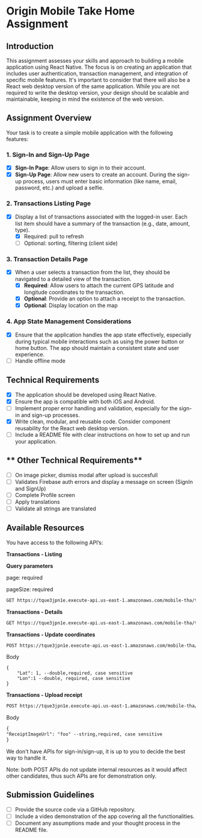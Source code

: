 # Origin Mobile Take Home Assignment

## **Introduction**

This assignment assesses your skills and approach to building a mobile application using React Native. The focus is on creating an application that includes user authentication, transaction management, and integration of specific mobile features. It's important to consider that there will also be a React web desktop version of the same application. While you are not required to write the desktop version, your design should be scalable and maintainable, keeping in mind the existence of the web version.

## **Assignment Overview**

Your task is to create a simple mobile application with the following features:

### **1. Sign-In and Sign-Up Page**

- [x] **Sign-In Page**: Allow users to sign in to their account.
- [x] **Sign-Up Page**: Allow new users to create an account. During the sign-up process, users must enter basic information (like name, email, password, etc.) and upload a selfie.

### **2. Transactions Listing Page**

- [x] Display a list of transactions associated with the logged-in user. Each list item should have a summary of the transaction (e.g., date, amount, type).
  - [x] Required: pull to refresh
  - [ ] Optional: sorting, filtering (client side)

### **3. Transaction Details Page**

- [x] When a user selects a transaction from the list, they should be navigated to a detailed view of the transaction.
  - [x] **Required**: Allow users to attach the current GPS latitude and longitude coordinates to the transaction.
  - [x] **Optional**: Provide an option to attach a receipt to the transaction.
  - [x] **Optional**: Display location on the map

### **4. App State Management Considerations**

- [x] Ensure that the application handles the app state effectively, especially during typical mobile interactions such as using the power button or home button. The app should maintain a consistent state and user experience.
- [ ] Handle offline mode

## **Technical Requirements**

- [x] The application should be developed using React Native.
- [x] Ensure the app is compatible with both iOS and Android.
- [ ] Implement proper error handling and validation, especially for the sign-in and sign-up processes.
- [x] Write clean, modular, and reusable code. Consider component reusability for the React web desktop version.
- [ ] Include a README file with clear instructions on how to set up and run your application.

## ** Other Technical Requirements**

- [ ] On image picker, dismiss modal after upload is succesfull
- [ ] Validates Firebase auth errors and display a message on screen (SignIn and SignUp)
- [ ] Complete Profile screen
- [ ] Apply translations
- [ ] Validate all strings are translated

## Available Resources

You have access to the following API’s:

**Transactions - Listing**

**Query parameters**

page: required

pageSize: required

```markdown
GET https://tque3jpn1e.execute-api.us-east-1.amazonaws.com/mobile-tha/transactions?page=?&pageSize=?
```

**Transactions - Details**

```markdown
GET https://tque3jpn1e.execute-api.us-east-1.amazonaws.com/mobile-tha/transactions/{id}
```

**Transactions - Update coordinates**

```markdown
POST https://tque3jpn1e.execute-api.us-east-1.amazonaws.com/mobile-tha/transactions/{id}/coordinates
```

Body

```
{
    "Lat": 1, --double,required, case sensitive
    "Lon":1 --double, required, case sensitive
}
```

**Transactions - Upload receipt**

```markdown
POST https://tque3jpn1e.execute-api.us-east-1.amazonaws.com/mobile-tha/transactions/{id}/receipt
```

Body

```markdown
{
"ReceiptImageUrl": "foo" --string,required, case sensitive
}
```

We don't have APIs for sign-in/sign-up, it is up to you to decide the best way to handle it.

Note: both POST APIs do not update internal resources as it would affect other candidates, thus such APIs are for demonstration only.

## **Submission Guidelines**

- [ ] Provide the source code via a GitHub repository.
- [ ] Include a video demonstration of the app covering all the functionalities.
- [ ] Document any assumptions made and your thought process in the README file.
